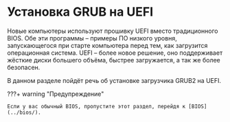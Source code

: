 # Установка GRUB на UEFI

Новые компьютеры используют прошивку UEFI вместо традиционного BIOS. Обе эти программы – примеры ПО низкого уровня, запускающегося при старте компьютера перед тем, как загрузится операционная система. UEFI – более новое решение, оно поддерживает жёсткие диски большего объёма, быстрее загружается, а так же более безопасен.

В данном разделе пойдёт речь об установке загрузчика GRUB2 на UEFI.

???+ warning "Предупреждение"

    Если у вас обычный BIOS, пропустите этот раздел, перейдя к [BIOS](../bios/).

